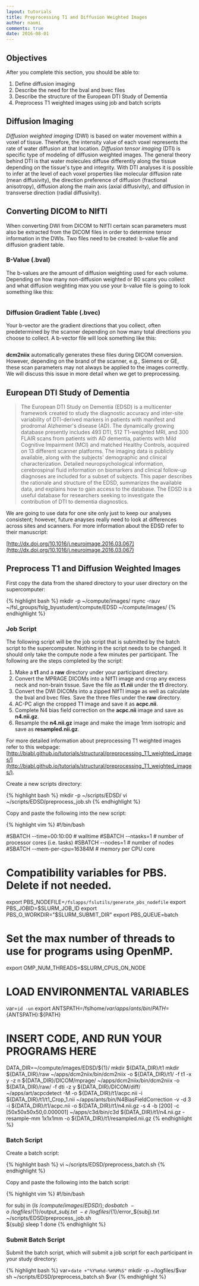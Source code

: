 ```yaml
---
layout: tutorials
title: Preprocessing T1 and Diffusion Weighted Images
author: naomi
comments: true
date: 2016-08-01
---
```


## Objectives

After you complete this section, you should be able to:

1. Define diffusion imaging
2. Describe the need for the bval and bvec files
3. Describe the structure of the European DTI Study of Dementia
4. Preprocess T1 weighted images using job and batch scripts

## Diffusion Imaging

*Diffusion weighted imaging* (DWI) is based on water movement within a voxel of tissue. Therefore, the intensity value of each voxel represents the rate of water diffusion at that location. *Diffusion tensor imaging* (DTI) is specific type of modeling of diffusion weighted images. The general theory behind DTI is that water molecules diffuse differently along the tissue depending on the tissue's type and integrity. With DTI analyses it is possible to infer at the level of each voxel properties like molecular diffusion rate (mean diffusivity), the direction preference of diffusion (fractional anisotropy), diffusion along the main axis (axial diffusivity), and diffusion in transverse direction (radial diffusivity).

## Converting DICOM to NIfTI

When converting DWI from DICOM to NIfTI certain scan parameters must also be extracted from the DICOM files in order to determine tensor information in the DWIs. Two files need to be created: b-value file and diffusion gradient table.

### B-Value (.bval)

The b-values are the amount of diffusion weighting used for each volume. Depending on how many non-diffusion weighted or B0 scans you collect and what diffusion weighting max you use your b-value file is going to look something like this:

<img class="img-responsive" alt="" src="images/bval.png">

### Diffusion Gradient Table (.bvec)

Your b-vector are the gradient directions that you collect, often predetermined by the scanner depending on how many total directions you choose to collect. A b-vector file will look something like this:

<img class="img-responsive" alt="" src="images/bvec.png">

**dcm2niix** automatically generates these files during DICOM conversion. However, depending on the brand of the scanner, e.g., Siemens or GE, these scan parameters may not always be applied to the images correctly. We will discuss this issue in more detail when we get to preprocessing.

## European DTI Study of Dementia

> The European DTI Study on Dementia (EDSD) is a multicenter framework created to study the diagnostic accuracy and inter-site variability of DTI-derived markers in patients with manifest and prodromal Alzheimer's disease (AD). The dynamically growing database presently includes 493 DTI, 512 T1-weighted MRI, and 300 FLAIR scans from patients with AD dementia, patients with Mild Cognitive Impairment (MCI) and matched Healthy Controls, acquired on 13 different scanner platforms. The imaging data is publicly available, along with the subjects' demographic and clinical characterization. Detailed neuropsychological information, cerebrospinal fluid information on biomarkers and clinical follow-up diagnoses are included for a subset of subjects. This paper describes the rationale and structure of the EDSD, summarizes the available data, and explains how to gain access to the database. The EDSD is a useful database for researchers seeking to investigate the contribution of DTI to dementia diagnostics.

We are going to use data for one site only just to keep our analyses consistent; however, future anayses really need to look at differences across sites and scanners. For more information about the EDSD refer to their manuscript:

[http://dx.doi.org/10.1016/j.neuroimage.2016.03.067](http://dx.doi.org/10.1016/j.neuroimage.2016.03.067)

## Preprocess T1 and Diffusion Weighted Images

First copy the data from the shared directory to your user directory on the supercomputer:

{% highlight bash %}
mkdir -p ~/compute/images/
rsync -rauv ~/fsl_groups/fslg_byustudent/compute/EDSD ~/compute/images/
{% endhighlight %}

### Job Script

The following script will be the job script that is submitted by the batch script to the supercomputer. Nothing in the script needs to be changed. It should only take the compute node a few minutes per participant. The following are the steps completed by the script:

1. Make a **t1** and a **raw** directory under your participant directory.
2. Convert the MPRAGE DICOMs into a NIfTI image and crop any excess neck and non-brain tissue. Save the file as **t1.nii** under the **t1** directory.
3. Convert the DWI DICOMs into a zipped NIfTI image as well as calculate the bval and bvec files. Save the three files under the **raw** directory.
4. AC-PC align the cropped T1 image and save it as **acpc.nii**.
5. Complete N4 bias field correction on the **acpc.nii** image and save as **n4.nii.gz**.
6. Resample the **n4.nii.gz** image and make the image 1mm isotropic and save as **resampled.nii.gz**.

For more detailed information about preprocessing T1 weighted images refer to this webpage: [http://biabl.github.io/tutorials/structural/preprocessing_T1_weighted_images/](http://biabl.github.io/tutorials/structural/preprocessing_T1_weighted_images/).

Create a new scripts directory:

{% highlight bash %}
mkdir -p ~/scripts/EDSD/
vi ~/scripts/EDSD/preprocess_job.sh
{% endhighlight %}

Copy and paste the following into the new script:

{% highlight vim %}
#!/bin/bash

#SBATCH --time=00:10:00   # walltime
#SBATCH --ntasks=1   # number of processor cores (i.e. tasks)
#SBATCH --nodes=1   # number of nodes
#SBATCH --mem-per-cpu=16384M  # memory per CPU core

# Compatibility variables for PBS. Delete if not needed.
export PBS_NODEFILE=`/fslapps/fslutils/generate_pbs_nodefile`
export PBS_JOBID=$SLURM_JOB_ID
export PBS_O_WORKDIR="$SLURM_SUBMIT_DIR"
export PBS_QUEUE=batch

# Set the max number of threads to use for programs using OpenMP.
export OMP_NUM_THREADS=$SLURM_CPUS_ON_NODE

# LOAD ENVIRONMENTAL VARIABLES
var=`id -un`
export ANTSPATH=/fslhome/${var}/apps/ants/bin/
PATH=${ANTSPATH}:${PATH}

# INSERT CODE, AND RUN YOUR PROGRAMS HERE
DATA_DIR=~/compute/images/EDSD/${1}/
mkdir ${DATA_DIR}/t1
mkdir ${DATA_DIR}/raw
~/apps/dcm2niix/bin/dcm2niix -o ${DATA_DIR}/t1/ -f t1 -x y -z n ${DATA_DIR}/DICOM/mprage/
~/apps/dcm2niix/bin/dcm2niix -o ${DATA_DIR}/raw/ -f dti -z y ${DATA_DIR}/DICOM/diff/
~/apps/art/acpcdetect -M -o ${DATA_DIR}/t1/acpc.nii -i ${DATA_DIR}/t1/t1_Crop_1.nii
~/apps/ants/bin/N4BiasFieldCorrection -v -d 3 -i  ${DATA_DIR}/t1/acpc.nii -o ${DATA_DIR}/t1/n4.nii.gz -s 4 -b [200] -c [50x50x50x50,0.000001]
~/apps/c3d/bin/c3d ${DATA_DIR}/t1/n4.nii.gz -resample-mm 1x1x1mm -o ${DATA_DIR}/t1/resampled.nii.gz
{% endhighlight %}

### Batch Script

Create a batch script:

{% highlight bash %}
vi ~/scripts/EDSD/preprocess_batch.sh
{% endhighlight %}

Copy and paste the following into the batch script:

{% highlight vim %}
#!/bin/bash

for subj in $(ls ~/compute/images/EDSD/); do
sbatch \
-o ~/logfiles/${1}/output_${subj}.txt \
-e ~/logfiles/${1}/error_${subj}.txt \
~/scripts/EDSD/preprocess_job.sh \
${subj}
sleep 1
done
{% endhighlight %}

### Submit Batch Script

Submit the batch script, which will submit a job script for each participant in your study directory:

{% highlight bash %}
var=`date +"%Y%m%d-%H%M%S"`
mkdir -p ~/logfiles/$var
sh ~/scripts/EDSD/preprocess_batch.sh $var
{% endhighlight %}
